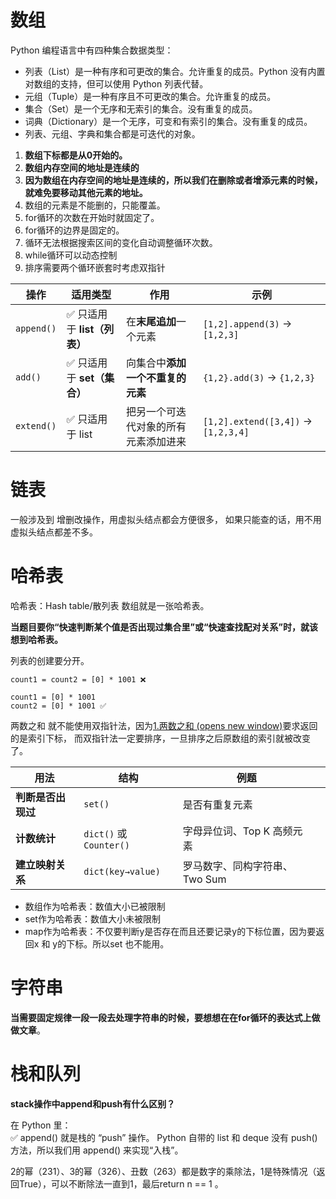 # 数组

Python 编程语言中有四种集合数据类型：
- 列表（List）是一种有序和可更改的集合。允许重复的成员。Python 没有内置对数组的支持，但可以使用 Python 列表代替。
- 元组（Tuple）是一种有序且不可更改的集合。允许重复的成员。
- 集合（Set）是一个无序和无索引的集合。没有重复的成员。
- 词典（Dictionary）是一个无序，可变和有索引的集合。没有重复的成员。
- 列表、元组、字典和集合都是可迭代的对象。


1. **数组下标都是从0开始的。**
2. **数组内存空间的地址是连续的**
3. **因为数组在内存空间的地址是连续的，所以我们在删除或者增添元素的时候，就难免要移动其他元素的地址。**
4. 数组的元素是不能删的，只能覆盖。
5. for循环的次数在开始时就固定了。
6. for循环的边界是固定的。
7. 循环无法根据搜索区间的变化自动调整循环次数。
8. while循环可以动态控制
9. 排序需要两个循环嵌套时考虑双指针

| 操作         | 适用类型                | 作用                 | 示例                                  |
| ---------- | ------------------- | ------------------ | ----------------------------------- |
| `append()` | ✅ 只适用于 **list（列表）** | 在**末尾追加**一个元素      | `[1,2].append(3)` → `[1,2,3]`       |
| `add()`    | ✅ 只适用于 **set（集合）**  | 向集合中**添加一个不重复的元素** | `{1,2}.add(3)` → `{1,2,3}`          |
| `extend()` | ✅ 只适用于 list         | 把另一个可迭代对象的所有元素添加进来 | `[1,2].extend([3,4])` → `[1,2,3,4]` |

# 链表

一般涉及到 增删改操作，用虚拟头结点都会方便很多， 如果只能查的话，用不用虚拟头结点都差不多。

# 哈希表

哈希表：Hash table/散列表
数组就是一张哈希表。

**当题目要你“快速判断某个值是否出现过集合里”或“快速查找配对关系”时，就该想到哈希表。**

列表的创建要分开。
```
count1 = count2 = [0] * 1001 ❌

count1 = [0] * 1001
count2 = [0] * 1001 ✅
```

两数之和 就不能使用双指针法，因为[1.两数之和 (opens new window)](https://programmercarl.com/0001.%E4%B8%A4%E6%95%B0%E4%B9%8B%E5%92%8C.html)要求返回的是索引下标， 而双指针法一定要排序，一旦排序之后原数组的索引就被改变了。

| 用法          | 结构                     | 例题                 |     |
| ----------- | ---------------------- | ------------------ | --- |
| **判断是否出现过** | `set()`                | 是否有重复元素            |     |
| **计数统计**    | `dict()` 或 `Counter()` | 字母异位词、Top K 高频元素   |     |
| **建立映射关系**  | `dict(key→value)`      | 罗马数字、同构字符串、Two Sum |     |

- 数组作为哈希表：数值大小已被限制
- set作为哈希表：数值大小未被限制
- map作为哈希表：不仅要判断y是否存在而且还要记录y的下标位置，因为要返回x 和 y的下标。所以set 也不能用。

# 字符串

**当需要固定规律一段一段去处理字符串的时候，要想想在在for循环的表达式上做做文章**。

# 栈和队列

**stack操作中append和push有什么区别？**

在 Python 里：  
✅ append() 就是栈的 “push” 操作。
Python 自带的 list 和 deque 没有 push() 方法，所以我们用 append() 来实现“入栈”。 


2的幂（231）、3的幂（326）、丑数（263）都是数字的乘除法，1是特殊情况（返回True），可以不断除法一直到1，最后return n == 1 。

